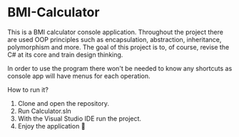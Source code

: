 # BMI-Calculator
This is a BMI calculator console application. Throughout the project there are used OOP principles such as encapsulation, abstraction, inheritance, polymorphism and more. The goal of this project is to, of course, revise the C# at its core and train design thinking.

In order to use the program there won't be needed to know any shortcuts as console app will have menus for each operation.

How to run it?

1. Clone and open the repository.
2.  Run Calculator.sln
3.  With the Visual Studio IDE run the project.
4.  Enjoy the application :tada:	
